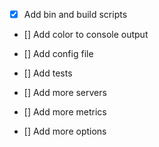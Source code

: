 - [X] Add bin and build scripts

- [] Add color to console output

- [] Add config file

- [] Add tests

- [] Add more servers

- [] Add more metrics

- [] Add more options
